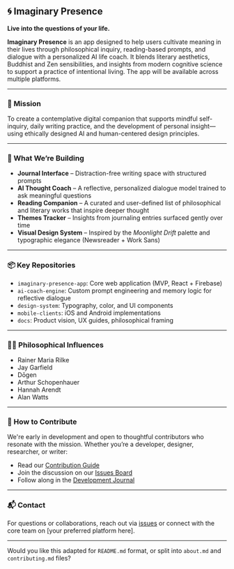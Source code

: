 
## 🌀 Imaginary Presence

**Live into the questions of your life.**

**Imaginary Presence** is an app designed to help users cultivate meaning in their lives through philosophical inquiry, reading-based prompts, and dialogue with a personalized AI life coach. It blends literary aesthetics, Buddhist and Zen sensibilities, and insights from modern cognitive science to support a practice of intentional living. The app will be available across multiple platforms.

---

### 🌟 Mission

To create a contemplative digital companion that supports mindful self-inquiry, daily writing practice, and the development of personal insight—using ethically designed AI and human-centered design principles.

---

### 🧱 What We’re Building

* **Journal Interface** – Distraction-free writing space with structured prompts
* **AI Thought Coach** – A reflective, personalized dialogue model trained to ask meaningful questions
* **Reading Companion** – A curated and user-defined list of philosophical and literary works that inspire deeper thought
* **Themes Tracker** – Insights from journaling entries surfaced gently over time
* **Visual Design System** – Inspired by the *Moonlight Drift* palette and typographic elegance (Newsreader + Work Sans)

---

### 📦 Key Repositories

* `imaginary-presence-app`: Core web application (MVP, React + Firebase)
* `ai-coach-engine`: Custom prompt engineering and memory logic for reflective dialogue
* `design-system`: Typography, color, and UI components
* `mobile-clients`: iOS and Android implementations
* `docs`: Product vision, UX guides, philosophical framing

---

### 🧘‍♀️ Philosophical Influences

* Rainer Maria Rilke
* Jay Garfield
* Dōgen
* Arthur Schopenhauer
* Hannah Arendt
* Alan Watts

---

### 🤝 How to Contribute

We're early in development and open to thoughtful contributors who resonate with the mission. Whether you’re a developer, designer, researcher, or writer:

* Read our [Contribution Guide](#)
* Join the discussion on our [Issues Board](#)
* Follow along in the [Development Journal](#)

---

### 📬 Contact

For questions or collaborations, reach out via [issues](#) or connect with the core team on \[your preferred platform here].

---

Would you like this adapted for `README.md` format, or split into `about.md` and `contributing.md` files?
